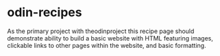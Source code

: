 # odin-recipes
As the primary project with theodinproject this recipe page
should demonstrate ability to build a basic website with HTML
featuring images, clickable links to other pages within the website,
and basic formatting.